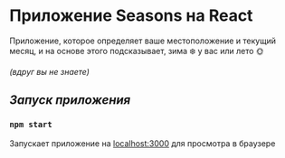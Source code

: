# Приложение Seasons на React

Приложение, которое определяет ваше местоположение и текущий месяц, и на основе этого подсказывает, зима ❄️ у вас или лето 🌞 

*(вдруг вы не знаете)*

## *Запуск приложения*
### `npm start`
Запускает приложение на [localhost:3000](http://localhost:3000/) для просмотра в браузере
